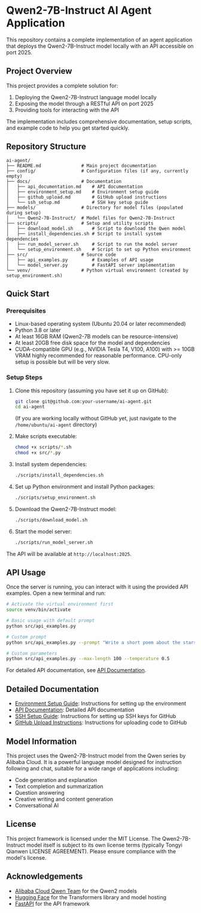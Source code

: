 # Qwen2-7B-Instruct AI Agent Application

This repository contains a complete implementation of an agent application that deploys the Qwen2-7B-Instruct model locally with an API accessible on port 2025.

## Project Overview

This project provides a complete solution for:

1. Deploying the Qwen2-7B-Instruct language model locally
2. Exposing the model through a RESTful API on port 2025
3. Providing tools for interacting with the API

The implementation includes comprehensive documentation, setup scripts, and example code to help you get started quickly.

## Repository Structure

```
ai-agent/
├── README.md               # Main project documentation
├── config/                 # Configuration files (if any, currently empty)
├── docs/                   # Documentation
│   ├── api_documentation.md    # API documentation
│   ├── environment_setup.md    # Environment setup guide
│   ├── github_upload.md        # GitHub upload instructions
│   └── ssh_setup.md            # SSH key setup guide
├── models/                 # Directory for model files (populated during setup)
│   └── Qwen2-7B-Instruct/  # Model files for Qwen2-7B-Instruct
├── scripts/                # Setup and utility scripts
│   ├── download_model.sh       # Script to download the Qwen model
│   ├── install_dependencies.sh # Script to install system dependencies
│   ├── run_model_server.sh     # Script to run the model server
│   └── setup_environment.sh    # Script to set up Python environment
├── src/                    # Source code
│   ├── api_examples.py         # Examples of API usage
│   └── model_server.py         # FastAPI server implementation
└── venv/                   # Python virtual environment (created by setup_environment.sh)
```

## Quick Start

### Prerequisites

- Linux-based operating system (Ubuntu 20.04 or later recommended)
- Python 3.8 or later
- At least 16GB RAM (Qwen2-7B models can be resource-intensive)
- At least 20GB free disk space for the model and dependencies
- CUDA-compatible GPU (e.g., NVIDIA Tesla T4, V100, A100) with >= 10GB VRAM highly recommended for reasonable performance. CPU-only setup is possible but will be very slow.

### Setup Steps

1. Clone this repository (assuming you have set it up on GitHub):
   ```bash
   git clone git@github.com:your-username/ai-agent.git
   cd ai-agent
   ```
   (If you are working locally without GitHub yet, just navigate to the `/home/ubuntu/ai-agent` directory)

2. Make scripts executable:
   ```bash
   chmod +x scripts/*.sh
   chmod +x src/*.py
   ```

3. Install system dependencies:
   ```bash
   ./scripts/install_dependencies.sh
   ```

4. Set up Python environment and install Python packages:
   ```bash
   ./scripts/setup_environment.sh
   ```

5. Download the Qwen2-7B-Instruct model:
   ```bash
   ./scripts/download_model.sh
   ```

6. Start the model server:
   ```bash
   ./scripts/run_model_server.sh
   ```

The API will be available at `http://localhost:2025`.

## API Usage

Once the server is running, you can interact with it using the provided API examples. Open a new terminal and run:

```bash
# Activate the virtual environment first
source venv/bin/activate

# Basic usage with default prompt
python src/api_examples.py

# Custom prompt
python src/api_examples.py --prompt "Write a short poem about the stars."

# Custom parameters
python src/api_examples.py --max-length 100 --temperature 0.5
```

For detailed API documentation, see [API Documentation](docs/api_documentation.md).

## Detailed Documentation

- [Environment Setup Guide](docs/environment_setup.md): Instructions for setting up the environment
- [API Documentation](docs/api_documentation.md): Detailed API documentation
- [SSH Setup Guide](docs/ssh_setup.md): Instructions for setting up SSH keys for GitHub
- [GitHub Upload Instructions](docs/github_upload.md): Instructions for uploading code to GitHub

## Model Information

This project uses the Qwen2-7B-Instruct model from the Qwen series by Alibaba Cloud. It is a powerful language model designed for instruction following and chat, suitable for a wide range of applications including:

- Code generation and explanation
- Text completion and summarization
- Question answering
- Creative writing and content generation
- Conversational AI

## License

This project framework is licensed under the MIT License. The Qwen2-7B-Instruct model itself is subject to its own license terms (typically Tongyi Qianwen LICENSE AGREEMENT). Please ensure compliance with the model's license.

## Acknowledgements

- [Alibaba Cloud Qwen Team](https://github.com/QwenLM) for the Qwen2 models
- [Hugging Face](https://huggingface.co/) for the Transformers library and model hosting
- [FastAPI](https://fastapi.tiangolo.com/) for the API framework
